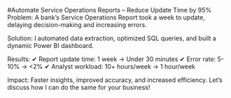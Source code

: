 #Automate Service Operations Reports – Reduce Update Time by 95%
Problem: A bank’s Service Operations Report took a week to update, delaying decision-making and increasing errors.

Solution: I automated data extraction, optimized SQL queries, and built a dynamic Power BI dashboard.

Results:
✔ Report update time: 1 week → Under 30 minutes
✔ Error rate: 5-10% → <2%
✔ Analyst workload: 10+ hours/week → 1 hour/week

Impact: Faster insights, improved accuracy, and increased efficiency. Let’s discuss how I can do the same for your business!
